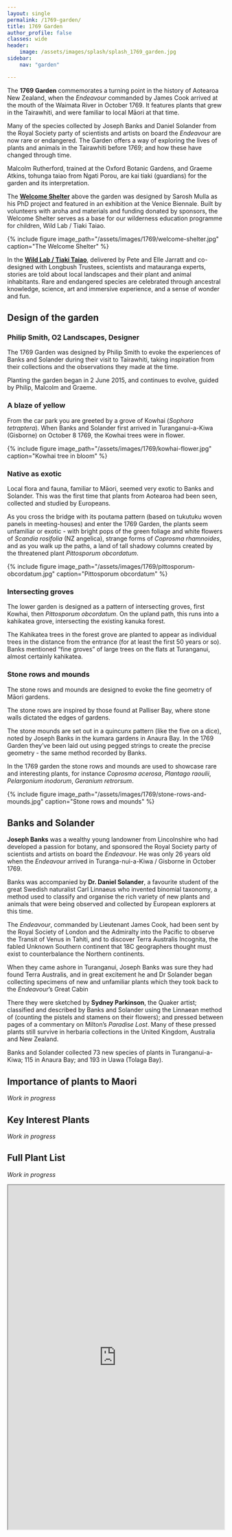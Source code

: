 ```yaml
---
layout: single
permalink: /1769-garden/
title: 1769 Garden
author_profile: false
classes: wide
header:
    image: /assets/images/splash/splash_1769_garden.jpg
sidebar:
    nav: "garden"

---
```


The **1769 Garden** commemorates a turning point in the history of Aotearoa New Zealand, when the *Endeavour* commanded by James Cook arrived at the mouth of the Waimata River in October 1769.  It features plants that grew in the Tairawhiti, and were familiar to local Māori at that time.

Many of the species collected by Joseph Banks and Daniel Solander from the Royal Society party of scientists and artists on board the *Endeavour* are now rare or endangered.  The Garden offers a way of exploring the lives of plants and animals in the Tairawhiti before 1769; and how these have changed through time.

Malcolm Rutherford, trained at the Oxford Botanic Gardens, and Graeme Atkins, tohunga taiao from Ngati Porou, are kai tiaki (guardians) for the garden and its interpretation.

The [**Welcome Shelter**](/shelter) above the garden was designed by Sarosh Mulla as his PhD project and featured in an exhibition at the Venice Biennale. Built by volunteers with aroha and materials and funding donated by sponsors, the Welcome Shelter serves as a base for our wilderness education programme for children, Wild Lab / Tiaki Taiao.

{% include figure image_path="/assets/images/1769/welcome-shelter.jpg" caption="The Welcome Shelter" %}

In the [**Wild Lab / Tiaki Taiao**](/wildlab), delivered by Pete and Elle Jarratt and co-designed with Longbush Trustees, scientists and matauranga experts, stories are told about local landscapes and their plant and animal inhabitants. Rare and endangered species are celebrated through ancestral knowledge, science, art and immersive experience, and a sense of wonder and fun.

## Design of the garden

### Philip Smith, O2 Landscapes, Designer
The 1769 Garden was designed by Philip Smith to evoke the experiences of Banks and Solander during their visit to Tairawhiti, taking inspiration from their collections and the observations they made at the time. 

Planting the garden began in  2 June 2015, and continues to evolve, guided by Philip, Malcolm and Graeme.

### A blaze of yellow
From the car park you are greeted by a grove of Kowhai (*Sophora tetraptera*).  When Banks and Solander first arrived in Turanganui-a-Kiwa (Gisborne) on October 8 1769, the Kowhai trees were in flower.

{% include figure image_path="/assets/images/1769/kowhai-flower.jpg" caption="Kowhai tree in bloom" %}

### Native as exotic
Local flora and fauna, familiar to Māori, seemed very exotic to Banks and Solander.  This was the first time that plants from Aotearoa had been seen, collected and studied by Europeans.

As you cross the bridge with its poutama pattern (based on tukutuku woven panels in meeting-houses) and enter the 1769 Garden, the plants seem unfamiliar or exotic - with bright pops of the green foliage and white flowers of *Scandia rosifolia* (NZ angelica), strange forms of *Coprosma rhamnoides*, and as you walk up the paths, a land of tall shadowy columns created by the threatened plant *Pittosporum obcordatum*.

{% include figure image_path="/assets/images/1769/pittosporum-obcordatum.jpg" caption="Pittosporum obcordatum" %}


### Intersecting groves
The lower garden is designed as a pattern of intersecting groves, first Kowhai, then *Pittosporum obcordatum*. On the upland path, this runs into a kahikatea grove, intersecting the existing kanuka forest. 

The Kahikatea trees in the forest grove are planted to appear as individual trees in the distance from the entrance (for at least the first 50 years or so). Banks mentioned “fine groves” of large trees on the flats at Turanganui, almost certainly kahikatea.

### Stone rows and mounds
The stone rows and mounds are designed to evoke the fine geometry of Māori gardens.

The stone rows are inspired by those found at Palliser Bay, where stone walls dictated the edges of gardens. 

The stone mounds are set out in a quincunx pattern (like the five on a dice), noted by Joseph Banks in the kumara gardens in Anaura Bay. In the 1769 Garden they’ve been laid out using pegged strings to create the precise geometry - the same method recorded by Banks.  

In the 1769 garden the stone rows and mounds are used to showcase rare and interesting plants, for instance *Coprosma acerosa*, *Plantago raoulii*, *Pelargonium inodorum*, *Geranium retrorsum*. 

{% include figure image_path="/assets/images/1769/stone-rows-and-mounds.jpg" caption="Stone rows and mounds" %}

## Banks and Solander 

**Joseph Banks** was a wealthy young landowner from Lincolnshire who had developed a passion for botany, and sponsored the Royal Society party of scientists and artists on board the *Endeavour*.  He was only 26 years old when the *Endeavour* arrived in Turanga-nui-a-Kiwa / Gisborne in October 1769. 

Banks was accompanied by **Dr. Daniel Solander**, a favourite student of the great Swedish naturalist Carl Linnaeus who invented binomial taxonomy, a method used to classify and organise the rich variety of new plants and animals that were being observed and collected by European explorers at this time.

The *Endeavour*, commanded by Lieutenant James Cook, had been sent by the Royal Society of London and the Admiralty into the Pacific to observe the Transit of Venus in Tahiti, and to discover Terra Australis Incognita, the fabled Unknown Southern continent that 18C geographers thought must exist to counterbalance the Northern continents.

When they came ashore in Turanganui, Joseph Banks was sure they had found Terra Australis, and in great excitement he and Dr Solander began collecting specimens of new and unfamiliar plants which they took back to the *Endeavour*’s Great Cabin  

There they were sketched by **Sydney Parkinson**, the Quaker artist; classified and described by Banks and Solander using the Linnaean method of (counting the pistels and stamens on their flowers); and pressed between pages of a commentary on Milton’s *Paradise Lost*.  Many of these pressed plants still survive in herbaria collections in the United Kingdom, Australia and New Zealand.

Banks and Solander collected 73 new species of plants in Turanganui-a-Kiwa; 115 in Anaura Bay; and 193 in Uawa (Tolaga Bay).

## Importance of plants to Maori
*Work in progress*

## Key Interest Plants
*Work in progress*

## Full Plant List
*Work in progress*

<iframe width="100%" height="800" src="https://docs.google.com/spreadsheets/d/e/2PACX-1vQ3WUYq4cH1kFeVSZvmtzuL26HtGYJa-oG6TP1O4o49MmY4Kl_OsorT_xddm8q6rudXTFoBVNYM9qtq/pubhtml?gid=1322585317&amp;single=true&amp;widget=true&amp;headers=false"></iframe>